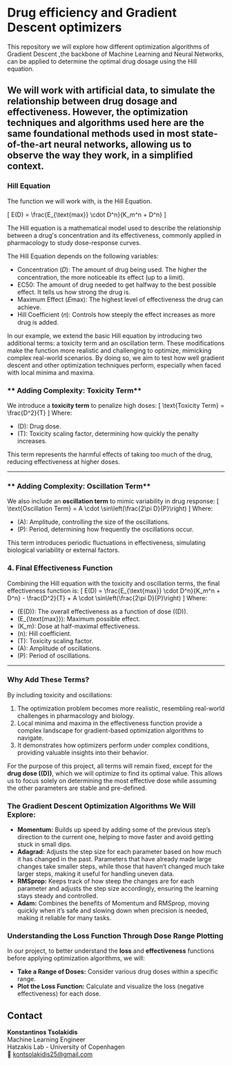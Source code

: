# Drug efficiency and Gradient Descent optimizers

This repository we will explore how different optimization algorithms of Gradient Descent ,the backbone of Machine Learning and Neural Networks, can be applied to determine the optimal drug dosage using the Hill equation.

We will work with artificial data, to simulate the relationship between drug dosage and effectiveness.
However, the optimization techniques and algorithms used here are the same foundational methods used in most state-of-the-art neural networks, allowing us to observe the way they work, in a simplified context.
---

###  Hill Equation
The function we will work with, is the Hill Equation.

\[
E(D) = \frac{E_{\text{max}} \cdot D^n}{K_m^n + D^n}
\]

The Hill equation is a mathematical model used to describe the relationship between a drug's concentration and its effectiveness, commonly applied in pharmacology to study dose-response curves.

The Hill Equation depends on the following variables: 
 - Concentration (𝐷): The amount of drug being used. The higher the concentration, the more noticeable its effect (up to a limit).
 - EC50: The amount of drug needed to get halfway to the best possible effect. It tells us how strong the drug is.
 - Maximum Effect (𝐸max): The highest level of effectiveness the drug can achieve.
 - Hill Coefficient (𝑛): Controls how steeply the effect increases as more drug is added.

 In our example, we extend the basic Hill equation by introducing two additional terms: a toxicity term and an oscillation term. These modifications make the function more realistic and challenging to optimize, mimicking complex real-world scenarios. By doing so, we aim to test how well gradient descent and other optimization techniques perform, especially when faced with local minima and maxima.

### ** Adding Complexity: Toxicity Term**
We introduce a **toxicity term** to penalize high doses:
\[
\text{Toxicity Term} = \frac{D^2}{T}
\]
Where:
- \(D\): Drug dose.
- \(T\): Toxicity scaling factor, determining how quickly the penalty increases.

This term represents the harmful effects of taking too much of the drug, reducing effectiveness at higher doses.

---

### ** Adding Complexity: Oscillation Term**
We also include an **oscillation term** to mimic variability in drug response:
\[
\text{Oscillation Term} = A \cdot \sin\left(\frac{2\pi D}{P}\right)
\]
Where:
- \(A\): Amplitude, controlling the size of the oscillations.
- \(P\): Period, determining how frequently the oscillations occur.

This term introduces periodic fluctuations in effectiveness, simulating biological variability or external factors.

### **4. Final Effectiveness Function**
Combining the Hill equation with the toxicity and oscillation terms, the final effectiveness function is:
\[
E(D) = \frac{E_{\text{max}} \cdot D^n}{K_m^n + D^n} - \frac{D^2}{T} + A \cdot \sin\left(\frac{2\pi D}{P}\right)
\]
Where:
- \(E(D)\): The overall effectiveness as a function of dose (\(D\)).
- \(E_{\text{max}}\): Maximum possible effect.
- \(K_m\): Dose at half-maximal effectiveness.
- \(n\): Hill coefficient.
- \(T\): Toxicity scaling factor.
- \(A\): Amplitude of oscillations.
- \(P\): Period of oscillations.

---

### **Why Add These Terms?**
By including toxicity and oscillations:
1. The optimization problem becomes more realistic, resembling real-world challenges in pharmacology and biology.
2. Local minima and maxima in the effectiveness function provide a complex landscape for gradient-based optimization algorithms to navigate.
3. It demonstrates how optimizers perform under complex conditions, providing valuable insights into their behavior.

For the purpose of this project, all terms will remain fixed, except for the **drug dose (\(D\))**, which we will optimize to find its optimal value. This allows us to focus solely on determining the most effective dose while assuming the other parameters are stable and pre-defined.

### The Gradient Descent Optimization Algorithms We Will Explore:
- **Momentum:** Builds up speed by adding some of the previous step’s direction to the current one, helping to move faster and avoid getting stuck in small dips.  
- **Adagrad:** Adjusts the step size for each parameter based on how much it has changed in the past. Parameters that have already made large changes take smaller steps, while those that haven’t changed much take larger steps, making it useful for handling uneven data.  
- **RMSprop:** Keeps track of how steep the changes are for each parameter and adjusts the step size accordingly, ensuring the learning stays steady and controlled.  
- **Adam:** Combines the benefits of Momentum and RMSprop, moving quickly when it’s safe and slowing down when precision is needed, making it reliable for many tasks.  

### Understanding the Loss Function Through Dose Range Plotting

In our project, to better understand the **loss** and **effectiveness** functions before applying optimization algorithms, we will:

- **Take a Range of Doses:** Consider various drug doses within a specific range.
- **Plot the Loss Function:** Calculate and visualize the loss (negative effectiveness) for each dose.

 

## Contact

**Konstantinos Tsolakidis**  
Machine Learning Engineer  
Hatzakis Lab - University of Copenhagen  
📧 kontsolakidis25@gmail.com  
